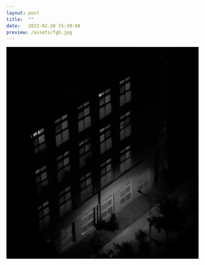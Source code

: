 ```yaml
---
layout: post
title:  ""
date:   2022-02-28 15:39:40
preview: /assets/fgh.jpg
---
```


![Picture 1](/assets/fgh.jpg)
